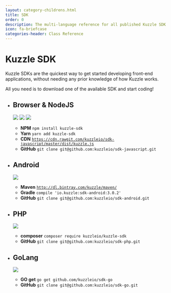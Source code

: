 ```yaml
---
layout: category-childrens.html
title: SDK
order: 0
description: The multi-language reference for all published Kuzzle SDK
icon: fa-briefcase
categories-header: Class Reference
---
```


# Kuzzle SDK

Kuzzle SDKs are the quickest way to get started developing front-end applications, without needing any prior knowledge of how Kuzzle works.  

All you need is to download one of the available SDK and start coding!

<ul class="sdk-list">
    <li class="sdk-item">
        <h2>Browser &amp; NodeJS</h2>
        <div class="sdk-logos">
            <img src="{{ site_base_path }}assets/images/javascript-logo.png" link-exclude>
            <img src="{{ site_base_path }}assets/images/react-logo.png" link-exclude>
            <img src="{{ site_base_path }}assets/images/cordova-logo.png" link-exclude>      
        </div><!--
        --><div class="sdk-sources">
            <ul class="sdk-sources-list">
                <li><strong>NPM</strong> <code>npm install kuzzle-sdk</code></li>
                <li><strong>Yarn</strong> <code>yarn add kuzzle-sdk</code></li>
                <li><strong>CDN</strong> <code><a href="https://cdn.rawgit.com/kuzzleio/sdk-javascript/master/dist/kuzzle.js" link-exclude>https://cdn.rawgit.com/kuzzleio/sdk-javascript/master/dist/kuzzle.js</a></code></li>
                <li><strong>GitHub</strong> <code>git clone git@github.com:kuzzleio/sdk-javascript.git</code></li>
            </ul>
        </div>
    </li>
    <li class="sdk-item">
        <h2>Android</h2>
        <div class="sdk-logos">
            <img src="{{ site_base_path }}assets/images/android-logo.png" link-exclude>
        </div><!--
        --><div class="sdk-sources">
            <ul class="sdk-sources-list">
                <li><strong>Maven</strong> <code><a href="http://dl.bintray.com/kblondel/maven/" link-exclude>http://dl.bintray.com/kuzzle/maven/</a></code></li>
                <li><strong>Gradle</strong> <code>compile 'io.kuzzle:sdk-android:3.0.2'</code></li>
                <li><strong>GitHub</strong> <code>git clone git@github.com:kuzzleio/sdk-android.git</code></li>
            </ul>
        </div>
    </li>
    <li class="sdk-item">
        <h2>PHP</h2>
        <div class="sdk-logos">
            <img src="{{ site_base_path }}assets/images/php-logo.png" link-exclude>
        </div><!--
        --><div class="sdk-sources">
            <ul class="sdk-sources-list">
                <li><strong>composer</strong> <code>composer require kuzzleio/kuzzle-sdk</code></li>
                <li><strong>GitHub</strong> <code>git clone git@github.com:kuzzleio/sdk-php.git</code></li>
            </ul>
        </div>
    </li>
    <li class="sdk-item">
        <h2>GoLang</h2>
        <div class="sdk-logos">
            <img src="{{ site_base_path }}assets/images/golang-logo.png" link-exclude>
        </div><!--
        --><div class="sdk-sources">
            <ul class="sdk-sources-list">
                <li><strong>GO get</strong> <code>go get github.com/kuzzleio/sdk-go</code></li>
                <li><strong>GitHub</strong> <code>git clone git@github.com:kuzzleio/sdk-go.git</code></li>
            </ul>
        </div>
    </li>
</ul>
